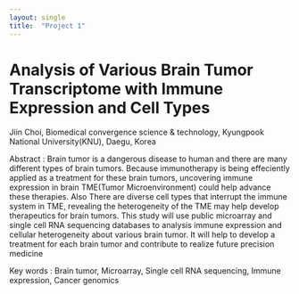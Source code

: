 ```yaml
---
layout: single
title:  "Project 1"
---
```


# Analysis of Various Brain Tumor Transcriptome with Immune Expression and Cell Types

Jiin Choi, Biomedical convergence science & technology, Kyungpook National University(KNU), Daegu, Korea

Abstract : Brain tumor is a dangerous disease to human and there are many different types of brain tumors.
Because immunotherapy is being effeciently applied as a treatment for these brain tumors, uncovering immune
expression in brain TME(Tumor Microenvironment) could help advance these therapies. Also There are diverse 
cell types that interrupt the immune system in TME, revealing the heterogeneity of the TME may help develop
therapeutics for brain tumors. This study will use public microarray and single cell RNA sequencing databases
to analysis immune expression and cellular heterogeneity about various brain tumor. It will help to develop
a treatment for each brain tumor and contribute to realize future precision medicine

Key words : Brain tumor, Microarray, Single cell RNA sequencing, Immune expression, Cancer genomics
